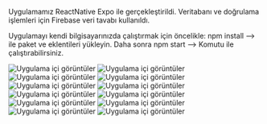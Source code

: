 Uygulamamız ReactNative Expo ile gerçekleştirildi. Veritabanı ve doğrulama işlemleri için Firebase veri tavabı kullanıldı.

Uygulamayı kendi bilgisayarınızda çalıştırmak için öncelikle: npm install --> ile paket ve eklentileri yükleyin. Daha sonra
                                                              npm start --> Komutu ile çalıştırabilirsiniz.

![Uygulama içi görüntüler](https://github.com/Burakduran1/Restaurant_Menu/blob/main/App_Photos/Ekran%20g%C3%B6r%C3%BCnt%C3%BCs%C3%BC%202024-06-08%20152340.png)
![Uygulama içi görüntüler](https://github.com/Burakduran1/Restaurant_Menu/blob/main/App_Photos/Ekran%20g%C3%B6r%C3%BCnt%C3%BCs%C3%BC%202024-06-08%20152404.png)
![Uygulama içi görüntüler](https://github.com/Burakduran1/Restaurant_Menu/blob/main/App_Photos/Ekran%20g%C3%B6r%C3%BCnt%C3%BCs%C3%BC%202024-06-08%20152441.png)
![Uygulama içi görüntüler](https://github.com/Burakduran1/Restaurant_Menu/blob/main/App_Photos/Ekran%20g%C3%B6r%C3%BCnt%C3%BCs%C3%BC%202024-06-08%20152453.png)
![Uygulama içi görüntüler](https://github.com/Burakduran1/Restaurant_Menu/blob/main/App_Photos/Ekran%20g%C3%B6r%C3%BCnt%C3%BCs%C3%BC%202024-06-08%20152502.png)
![Uygulama içi görüntüler](https://github.com/Burakduran1/Restaurant_Menu/blob/main/App_Photos/Ekran%20g%C3%B6r%C3%BCnt%C3%BCs%C3%BC%202024-06-08%20152509.png)
![Uygulama içi görüntüler](https://github.com/Burakduran1/Restaurant_Menu/blob/main/App_Photos/Ekran%20g%C3%B6r%C3%BCnt%C3%BCs%C3%BC%202024-06-08%20152517.png)
![Uygulama içi görüntüler](https://github.com/Burakduran1/Restaurant_Menu/blob/main/App_Photos/Ekran%20g%C3%B6r%C3%BCnt%C3%BCs%C3%BC%202024-06-08%20152531.png)
![Uygulama içi görüntüler](https://github.com/Burakduran1/Restaurant_Menu/blob/main/App_Photos/Ekran%20g%C3%B6r%C3%BCnt%C3%BCs%C3%BC%202024-06-08%20152540.png)
![Uygulama içi görüntüler](https://github.com/Burakduran1/Restaurant_Menu/blob/main/App_Photos/Ekran%20g%C3%B6r%C3%BCnt%C3%BCs%C3%BC%202024-06-08%20152552.png)
![Uygulama içi görüntüler](https://github.com/Burakduran1/Restaurant_Menu/blob/main/App_Photos/Ekran%20g%C3%B6r%C3%BCnt%C3%BCs%C3%BC%202024-06-08%20152609.png)
![Uygulama içi görüntüler](https://github.com/Burakduran1/Restaurant_Menu/blob/main/App_Photos/Ekran%20g%C3%B6r%C3%BCnt%C3%BCs%C3%BC%202024-06-08%20152634.png)
